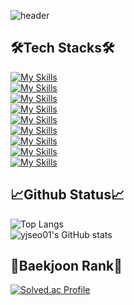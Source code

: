 ![header](https://capsule-render.vercel.app/api?type=waving&color=0:74ebd5,100:acb6e5&height=200&section=header&text=Hello,%20World!🤗&fontSize=40&animation=fadeIn&fontAlignY=36&fontColor=ffffff)

## 🛠️Tech Stacks🛠️
[![My Skills](https://skillicons.dev/icons?i=c,cpp,cs,python,java,nodejs,matlab&theme=light)](https://skillicons.dev)<br>
[![My Skills](https://skillicons.dev/icons?i=mysql,sqlite&theme=light)](https://skillicons.dev)<br>
[![My Skills](https://skillicons.dev/icons?i=dotnet,spring,gradle,flask&theme=light)](https://skillicons.dev)<br>
[![My Skills](https://skillicons.dev/icons?i=linux,ubuntu,bash,powershell&theme=light)](https://skillicons.dev)<br>
[![My Skills](https://skillicons.dev/icons?i=html,css,js,nginx,postman&theme=light)](https://skillicons.dev)<br>
[![My Skills](https://skillicons.dev/icons?i=vscode,visualstudio,vim,eclipse,idea&theme=light)](https://skillicons.dev)<br>
[![My Skills](https://skillicons.dev/icons?i=docker,kubernetes,aws,azure&theme=light)](https://skillicons.dev)<br>
[![My Skills](https://skillicons.dev/icons?i=git&theme=light)](https://skillicons.dev) <br>
[![My Skills](https://skillicons.dev/icons?i=notion,stackoverflow,github&theme=light)](https://skillicons.dev) <br>


## 📈Github Status📈
![Top Langs](https://github-readme-stats.vercel.app/api/top-langs/?username=yjseo01&show_icons=true&theme=cobalt)<br>
![yjseo01's GitHub stats](https://github-readme-stats.vercel.app/api?username=yjseo01&show_icons=true&theme=cobalt) <br>

## 🏅Baekjoon Rank🏅
[![Solved.ac Profile](http://mazassumnida.wtf/api/v2/generate_badge?boj=yujin071610)](https://solved.ac/yujin071610/)

